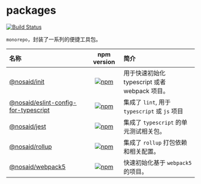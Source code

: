 # packages

[![Build Status](https://img.shields.io/github/workflow/status/shalldie/packages/ci?label=build&logo=github&style=flat-square)](https://github.com/shalldie/packages/actions)

`monorepo`，封装了一系列的便捷工具包。

| 名称                                           |              npm version              | 简介                                          |
| :--------------------------------------------- | :-----------------------------------: | :-------------------------------------------- |
| [@nosaid/init][init]                           |     [![npm][init-icon]][init-npm]     | 用于快速初始化 typescript 或者 webpack 项目。 |
| [@nosaid/eslint-config-for-typescript][eslint] |   [![npm][eslint-icon]][eslint-npm]   | 集成了 `lint`, 用于 `typescript` 或 `js` 项目 |
| [@nosaid/jest][jest]                           |     [![npm][jest-icon]][jest-npm]     | 集成了 `typescript` 的单元测试相关包。        |
| [@nosaid/rollup][rollup]                       |   [![npm][rollup-icon]][rollup-npm]   | 集成了 `rollup` 打包依赖和相关配置。          |
| [@nosaid/webpack5][webpack5]                   | [![npm][webpack5-icon]][webpack5-npm] | 快速初始化基于 `webpack5` 的项目。            |

<!-- @nosaid/init -->

[init]: packages/@nosaid/init
[init-icon]: https://img.shields.io/npm/v/@nosaid/init.svg
[init-npm]: https://www.npmjs.com/package/@nosaid/init

<!-- @nosaid/eslint-config-for-typescript -->

[eslint]: packages/@nosaid/eslint
[eslint-icon]: https://img.shields.io/npm/v/@nosaid/eslint-config-for-typescript.svg
[eslint-npm]: https://www.npmjs.com/package/@nosaid/eslint-config-for-typescript

<!-- @nosaid/jest -->

[jest]: packages/@nosaid/jest
[jest-icon]: https://img.shields.io/npm/v/@nosaid/jest.svg
[jest-npm]: https://www.npmjs.com/package/@nosaid/jest

<!-- @nosaid/rollup -->

[rollup]: packages/@nosaid/rollup
[rollup-icon]: https://img.shields.io/npm/v/@nosaid/rollup.svg
[rollup-npm]: https://www.npmjs.com/package/@nosaid/rollup

<!-- @nosaid/webpack5 -->

[webpack5]: packages/@nosaid/webpack5
[webpack5-icon]: https://img.shields.io/npm/v/@nosaid/webpack5.svg
[webpack5-npm]: https://www.npmjs.com/package/@nosaid/webpack5
